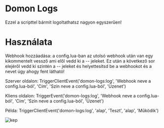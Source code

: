 # Domon Logs

Ezzel a scripttel bármit logoltathatsz nagyon egyszerűen!

# Használata

Webhook hozzáadása: a config.lua-ban az utolsó webhook után van egy kikommentelt vessző ami elől vedd ki a -- jeleket. Ez után a következő sor elejéről vedd ki szintén a -- jeleket és helyettesítsd be a webhookot és a nevet úgy ahogy fent látható!

Szerver oldalon: TriggerClientEvent('domon-logs:log', 'Webhook neve a config.lua-ból', 'Cím', 'Szín neve a config.lua-ból', 'Üzenet')


Kliens oldalon: TriggerEvent('domon-logs:log', 'Webhook neve a config.lua-ból', 'Cím', 'Szín neve a config.lua-ból', 'Üzenet')

Példa: TriggerClientEvent('domon-logs:log', 'alap', 'Teszt', 'alap', 'Működik') 


![kep](https://cdn.discordapp.com/attachments/925329600723189810/939956173011050587/unknown.png)
